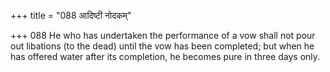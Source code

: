 +++
title = "088 आदिष्टी नोदकम्"

+++
088	He who has undertaken the performance of a vow shall not pour out libations (to the dead) until the vow has been completed; but when he has offered water after its completion, he becomes pure in three days only.